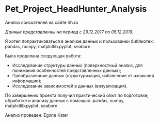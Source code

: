 # Pet_Project_HeadHunter_Analysis
Анализ соискателей на сайте hh.ru

*Данные представленны на период с 29.12.2017 по 05.12.2019.*


Я хотел попрактиковаться в анализе данных и пользовании библиотек: pandas, numpy, matplotlib.pyplot, seaborn.

Была проделана следующая работа:
* Исследование структуры данных (поверхностный анализ, для понимания особенностей представленных данных);
* Преобразование данных (структуризация, избавление от излишней информации);
* Исследование зависимостей в данных (визуализация).

По завершению проекта получил практический опыт по подготовке, обработке и анализу данных с помощью: pandas, numpy, matplotlib.pyplot, seaborn.


Анализ проведен:
 Egone Kater

